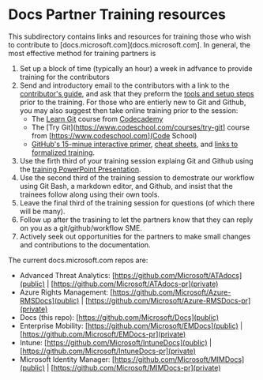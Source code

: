 # Docs Partner Training resources

This subdirectory contains links and resources for training those who wish to contribute to [docs.microsoft.com](docs.microsoft.com]. In general, the most effective method for training partners is

1. Set up a block of time (typically an hour) a week in adfvance to provide training for the contributors
1. Send and introductory email to the contributors with a link to the [contributor's guide](https://github.com/Microsoft/Docs/tree/master/ContributorGuide), and ask that they preform the [tools and setup steps](https://github.com/Microsoft/Docs/blob/master/ContributorGuide/tools-and-setup.md) prior to the training. For those who are entierly new to Git and Github, you may also suggest then take online training prior to the session:
   * The [Learn Git](https://www.codecademy.com/learn/learn-git) course from [Codecademy](https://www.codecademy.com)
   * The [Try Git](https://www.codeschool.com/courses/try-git] course from [https://www.codeschool.com](Code School)
   * [GitHub's 15-minue interactive primer](https://try.github.io/), [cheat sheets](https://training.github.com/kit/), and [links to formalized training](https://services.github.com/).  
1. Use the firth third of your training session explaing Git and Github using the [training PowerPoint Presentation](git-github-workflow-training.pptx).
1. Use the second third of the training session to demostrate our workflow using Git Bash, a markdown editor, and Github, and insist that the trainees follow along using their own tools.
1. Leave the final third of the training session for questions (of which there will be many).
1. Follow up after the trasining to let the partners know that they can reply on you as a git/github/workflow SME.
1. Actively seek out opportunities for the partners to make small changes and contributions to the documentation.


The current docs.microsoft.com repos are:

* Advanced Threat Analytics: [https://github.com/Microsoft/ATAdocs](public) | [https://github.com/Microsoft/ATAdocs-pr](private)
* Azure Rights Management: [https://github.com/Microsoft/Azure-RMSDocs](public) | [https://github.com/Microsoft/Azure-RMSDocs-pr](private)
* Docs (this repo): [https://github.com/Microsoft/Docs](public)
* Enterprise Mobility: [https://github.com/Microsoft/EMDocs](public) | [https://github.com/Microsoft/EMDocs-pr](private)
* Intune: [https://github.com/Microsoft/IntuneDocs](public) | [https://github.com/Microsoft/IntuneDocs-pr](private)
* Microsoft Identity Manager: [https://github.com/Microsoft/MIMDocs](public) | [https://github.com/Microsoft/MIMDocs-pr](private)

